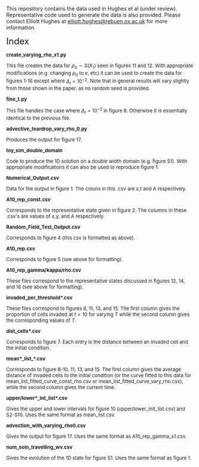 This repository contains the data used in Hughes et al (under review). Representative code used to generate the data is also provided. Please contact Elliott Hughes at elliott.hughes@rebuen.ox.ac.uk for more information.

<font size = 5>Index<font size = 2>

**create_varying_rho_x1.py**

This file creates the data for $\rho_0 \sim S(X_1)$ seen in figures 11 and 12. With appropriate modifications (e.g. changing $\rho_0$ to $\kappa$, etc) it can be used to create the data for figures 1-16 except where $\Delta_t = 10^{-2}$. Note that in general results will vary slightly from those shown in the paper, as no random seed is provided.

**fine_t.py**

This file handles the case where $\Delta_t = 10^{-2}$ in figure 8. Otherwise it is essentially identical to the previous file.

**advective_teardrop_vary_rho_0.py**

Produces the output for figure 17.

**toy_sim_double_domain**

Code to produce the 1D solution on a double width domain (e.g. figure S1). With appropriate modifications it can also be used to reproduce figure 1.

**Numerical_Output.csv**

Data for the output in figure 1. The coluns in this .csv are x,t and A respectively.

**A10_rep_const.csv**

Corresponds to the representative state given in figure 2. The columns in these .csv's are values of x,y, and A respectively.

**Random_Field_Test_Output.csv**

Corresponds to figure 4 (this csv is formatted as above).

**A10_rep.csv**

Corresponds to figure 5 (see above for formatting).

**A10_rep_gamma/kappa/rho.csv**

These files correspond to the representative states discussed in figures 12, 14, and 16 (see above for formatting).

**invaded_per_threshold\*.csv**

These files correspond to figures 6, 11, 13, and 15. The first column gives the proportion of cells invaded at $t=10$ for varying $T$ while the second column gives the corresponding values of $T$.

**dist_cells\*.csv**

Corresponds to figure 7. Each entry is the distance between an invaded cell and the initial condition.

**mean\*\_list_\*\.csv**

Corresponds to figure 8-10, 11, 13, and 15. The first column gives the average distance of invaded cells to the initial condition (or the curve fitted to this data for mean_list_fitted_curve_const_rho.csv or mean_list_fitted_curve_vary_rho.csv), while the second column gives the current time.

**upper/lower\*_int_list\*.csv**

Gives the upper and lower intervals for figure 10 (upper/lower_init_list.csv) and S2-S10. Uses the same format as mean_list.csv.

**advection_with_varying_rho0.csv**

Gives the output for figure 17. Uses the same format as A10_rep_gamma_x1.csv.

**num_soln_travelling_wv.csv**

Gives the evolution of the 1D state for figure S1. Uses the same format as figure 1.




